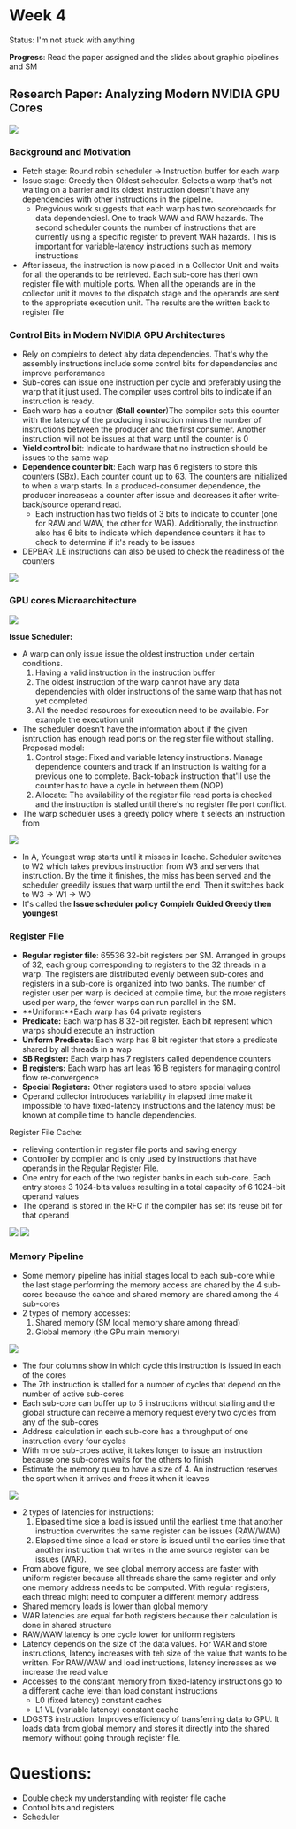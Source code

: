# Week 4

Status: I'm not stuck with anything

**Progress**: Read the paper assigned and the slides about graphic pipelines and SM

## Research Paper: Analyzing Modern NVIDIA GPU Cores

![](./images/week4/image1.png)

### Background and Motivation
- Fetch stage: Round robin scheduler -> Instruction buffer for each warp
- Issue stage: Greedy then Oldest scheduler. Selects a warp that's not waiting on a barrier and its oldest instruction doesn't have any dependencies with other instructions in the pipeline. 
    - Pregvious work suggests that each warp has two scoreboards for data dependenciesl. One to track WAW and RAW hazards. The second scheduler counts the number of instructions that are currently using a specific register to prevent WAR hazards. This is important for variable-latency instructions such as memory instructions
- After isseus, the instruction is now placed in a Collector Unit and waits for all the operands to be retrieved. Each sub-core has theri own register file with multiple ports. When all the operands are in the collector unit it moves to the dispatch stage and the operands are sent to the appropriate execution unit. The results are the written back to register file

### Control Bits in Modern NVIDIA GPU Architectures
- Rely on compielrs to detect aby data dependencies. That's why the assembly instructions include some control bits for dependencies and improve perforamance
- Sub-cores can issue one instruction per cycle and preferably using the warp that it just used. The compiler uses control bits to indicate if an instruction is ready. 
- Each warp has a coutner (**Stall counter**)The compiler sets this counter with the latency of the producing instruction minus the number of instructions between the producer and the first consumer. Another instruction will not be issues at that warp until the counter is 0
- **Yield control bit**: Indicate to hardware that no instruction should be issues to the same wap
- **Dependence counter bit**: Each warp has 6 registers to store this counters (SBx). Each counter count up to 63. The counters are initialized to when a warp starts. In a produced-consumer dependence, the producer increaseas a counter after issue and decreases it after write-back/source operand read. 
    - Each instruction has two fields of 3 bits to indicate to counter (one for RAW and WAW, the other for WAR). Additionally, the instruction also has 6 bits to indicate which dependence counters it has to check to determine if it's ready to be issues
- DEPBAR .LE instructions can also be used to check the readiness of the counters

![](./images/week4/image2.png)

### GPU cores Microarchitecture

![](./images/week4/image3.png)

**Issue Scheduler:**
- A warp can only issue issue the oldest instruction under certain conditions. 
    1. Having a valid instruction in the instruction buffer
    2. The oldest instruction of the warp cannot have any data dependencies with older instructions of the same warp that has not yet completed
    3. All the needed resources for execution need to be available. For example the execution unit
- The scheduler doesn't have the information about if the given isntruction has enough read ports on the register file without stalling. Proposed model:
    1. Control stage: Fixed and variable latency instructions. Manage dependence counters and track if an instruction is waiting for a previous one to complete. Back-toback instruction that'll use the counter has to have a cycle in between them (NOP)
    2. Allocate: The availability of the register file read ports is checked and the instruction is stalled until there's no register file port conflict. 
- The warp scheduler uses a greedy policy where it selects an instruction from 

![](./images/week4/image4.png)

- In A, Youngest wrap starts until it misses in Icache. Scheduler switches to W2 which takes previous instruction from W3 and servers that instruction. By the time it finishes, the miss has been served and the scheduler greedily issues that warp until the end. Then it switches back to W3 -> W1 -> W0
- It's called the **Issue scheduler policy Compielr Guided Greedy then youngest**

### Register File
- **Regular register file**: 65536 32-bit registers per SM. Arranged in groups of 32, each group corresponding to registers to the 32 threads in a warp. The registers are distributed evenly between sub-cores and registers in a sub-core is organized into two banks. The number of register user per warp is decided at compile time, but the more registers used per warp, the fewer warps can run parallel in the SM. 
- **Uniform:**Each warp has 64 private registers 
- **Predicate:** Each warp has 8 32-bit register. Each bit represent which warps should execute an instruction
- **Uniform Predicate:** Each warp has 8 bit register that store a predicate shared by all threads in a wap
- **SB Register:** Each warp has 7 registers called dependence counters
- **B registers:** Each warp has art leas 16 B registers for managing control flow re-convergence
- **Special Registers:** Other registers used to store special values
- Operand collector introduces variability in elapsed time make it impossible to have fixed-latency instructions and the latency must be known at compile time to handle dependencies. 

Register File Cache:
- relieving contention in register file ports and saving energy
- Controller by compiler and is only used by instructions that have operands in the Regular Register File. 
- One entry for each of the two register banks in each sub-core. Each entry stores 3 1024-bits values resulting in a total capacity of 6 1024-bit operand values
- The operand is stored in the RFC if the compiler has set its reuse bit for that operand

![](./images/week4/image5.png)
![](./images/week4/image6.png)

### Memory Pipeline
- Some memory pipeline has initial stages local to each sub-core while the last stage performing the memory access are chared by the 4 sub-cores because the cahce and shared memory are shared among the 4 sub-cores
- 2 types of memory accesses: 
    1. Shared memory (SM local memory share among thread)
    2. Global memory (the GPu main memory)

![](./images/week4/image7.png)

- The four columns show in which cycle this instruction is issued in each of the cores
- The 7th instruction is stalled for a number of cycles that depend on the number of active sub-cores
- Each sub-core can buffer up to 5 instructions without stalling and the global structure can receive a memory request every two cycles from any of the sub-cores
- Address calculation in each sub-core has a throughput of one instruction every four cycles
- With mroe sub-croes active, it takes longer to issue an instruction because one sub-cores waits for the others to finish
- Estimate the memory queu to have a size of 4. An instruction reserves the sport when it arrives and frees it when it leaves

![](./images/week4/image8.png)

- 2 types of latencies for instructions:
    1. Elpased time sice a load is issued until the earliest time that another instruction overwrites the same register can be issues (RAW/WAW)
    2. Elapsed time since a load or store is issued until the earlies time that another instruction that writes in the ame source register can be issues (WAR). 
- From above figure, we see global memory access are faster with uniform register because all threads share the same register and only one memory address needs to be computed. With regular registers, each thread might need to computer a different memory address
- Shared memory loads is lower than global memory 
- WAR latencies are equal for both registers because their calculation is done in shared structure
- RAW/WAW latency is one cycle lower for uniform registers
- Latency depends on the size of the data values. For WAR and store instructions, latency increases with teh size of the value that wants to be written. For RAW/WAW and load instructions, latency increases as we increase the read value 
- Accesses to the constant memory from fixed-latency instructions go to a different cache level than load constant instructions
    - L0 (fixed latency) constant caches
    - L1 VL (variable latency) constant cache
- LDGSTS instruction: Improves efficiency of transferring data to GPU. It loads data from global memory and stores it directly into the shared memory without going through register file. 

# Questions:
- Double check my understanding with register file cache
- Control bits and registers
- Scheduler